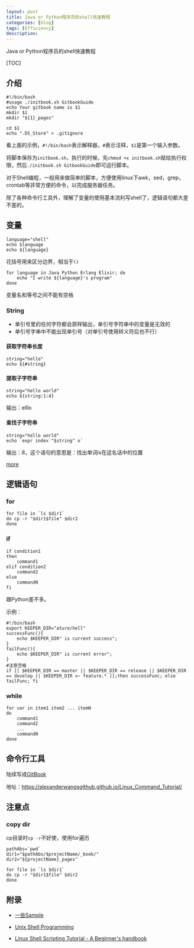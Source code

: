 ```yaml
---
layout: post
title: Java or Python程序员的shell快速教程
categories: [blog]
tags: [Efficiency]
description: 
---
```


Java or Python程序员的shell快速教程

[TOC]

## 介绍

```
#!/bin/bash
#usage ./initbook.sh GitbookGuide
echo Your gitbook name is $1
mkdir $1
mkdir "${1}_pages"

cd $1
echo ".DS_Store" > .gitignore
```

看上面的示例，`#!/bin/bash`表示解释器，`#`表示注释，`$1`是第一个输入参数。

将脚本保存为`initbook.sh`，执行的时候，先`chmod +x initbook.sh`赋给执行权限，然后`./initbook.sh GitbookGuide`即可运行脚本。

对于Shell编程，一般用来做简单的脚本，方便使用linux下awk，sed，grep，crontab等非常方便的命令，以完成服务器任务。

除了各种命令行工具外，理解了变量的使用基本流利写shell了，逻辑语句都大差不差的。

## 变量

```shell
language="shell"
echo $language
echo ${language}
```

花括号用来区分边界，相当于`()`

```
for language in Java Python Erlang Elixir; do
    echo "I write ${language}'s program"
done
```

变量名和等号之间不能有空格



### String

- 单引号里的任何字符都会原样输出，单引号字符串中的变量是无效的
- 单引号字串中不能出现单引号（对单引号使用转义符后也不行）

#### 获取字符串长度

```
string="hello"
echo ${#string}
```

#### 提取子字符串

```
string="hello world"
echo ${string:1:4} 
```

输出：elllo

#### 查找子字符串

```
string="hello world"
echo `expr index "$string" o` 
```

输出：8，这个语句的意思是：找出单词is在这名话中的位置

[more](http://tldp.org/LDP/abs/html/string-manipulation.html)

## 逻辑语句

### for

```
for file in `ls $dir1`
do cp -r "$dir1$file" $dir2
done
```

### if

```
if condition1
then
    command1
elif condition2
    command2
else
    commandN
fi
```

跟Python差不多。

示例：

```shell
#!/bin/bash
export KEEPER_DIR="ature/hell"
successFunc(){
	echo $KEEPER_DIR" is current success";
}
failFunc(){
	echo $KEEPER_DIR" is current error";
}
#注意空格
if [[ $KEEPER_DIR == master || $KEEPER_DIR == release || $KEEPER_DIR == develop || $KEEPER_DIR =~ feature.* ]];then successFunc; else failFunc; fi
```



### while

```shell
for var in item1 item2 ... itemN
do
    command1
    command2
    ...
    commandN
done
```



## 命令行工具

陆续写成[GitBook](https://alexanderwangsgithub.github.io/Linux_Command_Tutorial)

地址：https://alexanderwangsgithub.github.io/Linux_Command_Tutorial/

## 注意点

### copy dir

cp目录时`cp -r`不好使，使用for遍历

```shell
pathAbs=`pwd`
dir1="$pathAbs/$projectName/_book/"
dir2="${projectName}_pages"

for file in `ls $dir1`
do cp -r "$dir1$file" $dir2
done
```



## 附录

- [一些Sample](http://tldp.org/LDP/abs/html/)

- [Unix Shell Programming](http://www.tutorialspoint.com/unix/unix-shell.htm)
- [Linux Shell Scripting Tutorial - A Beginner's handbook](http://bash.cyberciti.biz/guide/Main_Page)

